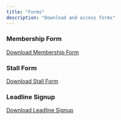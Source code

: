 ```yaml
---
title: "Forms"
description: "Download and access forms"
---
```


### Membership Form

[Download Membership Form](/files/membership_form.pdf)

### Stall Form

[Download Stall Form](/files/stall_form_pdf.pdf)

### Leadline Signup

[Download Leadline Signup](/images/leadline_signup.jpg)
